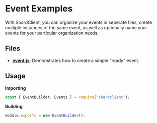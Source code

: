 # Event Examples

With ShardClient, you can organize your events in seperate files, create multiple instances of the same event, as well as optionally name your events for your particular organization needs.

## Files

- **[event.js](./event.js)**: Demonstrates how to create a simple "ready" event.

## Usage

**Importing**

```javascript
const { EventBuilder, Events } = require('shardclient');
```

**Building**

```javascript
module.exports = new EventBuilder();
```
